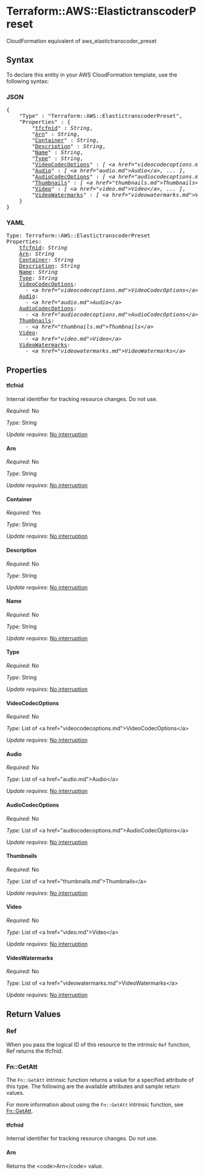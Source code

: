 # Terraform::AWS::ElastictranscoderPreset

CloudFormation equivalent of aws_elastictranscoder_preset

## Syntax

To declare this entity in your AWS CloudFormation template, use the following syntax:

### JSON

<pre>
{
    "Type" : "Terraform::AWS::ElastictranscoderPreset",
    "Properties" : {
        "<a href="#tfcfnid" title="tfcfnid">tfcfnid</a>" : <i>String</i>,
        "<a href="#arn" title="Arn">Arn</a>" : <i>String</i>,
        "<a href="#container" title="Container">Container</a>" : <i>String</i>,
        "<a href="#description" title="Description">Description</a>" : <i>String</i>,
        "<a href="#name" title="Name">Name</a>" : <i>String</i>,
        "<a href="#type" title="Type">Type</a>" : <i>String</i>,
        "<a href="#videocodecoptions" title="VideoCodecOptions">VideoCodecOptions</a>" : <i>[ &lt;a href=&#34;videocodecoptions.md&#34;&gt;VideoCodecOptions&lt;/a&gt;, ... ]</i>,
        "<a href="#audio" title="Audio">Audio</a>" : <i>[ &lt;a href=&#34;audio.md&#34;&gt;Audio&lt;/a&gt;, ... ]</i>,
        "<a href="#audiocodecoptions" title="AudioCodecOptions">AudioCodecOptions</a>" : <i>[ &lt;a href=&#34;audiocodecoptions.md&#34;&gt;AudioCodecOptions&lt;/a&gt;, ... ]</i>,
        "<a href="#thumbnails" title="Thumbnails">Thumbnails</a>" : <i>[ &lt;a href=&#34;thumbnails.md&#34;&gt;Thumbnails&lt;/a&gt;, ... ]</i>,
        "<a href="#video" title="Video">Video</a>" : <i>[ &lt;a href=&#34;video.md&#34;&gt;Video&lt;/a&gt;, ... ]</i>,
        "<a href="#videowatermarks" title="VideoWatermarks">VideoWatermarks</a>" : <i>[ &lt;a href=&#34;videowatermarks.md&#34;&gt;VideoWatermarks&lt;/a&gt;, ... ]</i>
    }
}
</pre>

### YAML

<pre>
Type: Terraform::AWS::ElastictranscoderPreset
Properties:
    <a href="#tfcfnid" title="tfcfnid">tfcfnid</a>: <i>String</i>
    <a href="#arn" title="Arn">Arn</a>: <i>String</i>
    <a href="#container" title="Container">Container</a>: <i>String</i>
    <a href="#description" title="Description">Description</a>: <i>String</i>
    <a href="#name" title="Name">Name</a>: <i>String</i>
    <a href="#type" title="Type">Type</a>: <i>String</i>
    <a href="#videocodecoptions" title="VideoCodecOptions">VideoCodecOptions</a>: <i>
      - &lt;a href=&#34;videocodecoptions.md&#34;&gt;VideoCodecOptions&lt;/a&gt;</i>
    <a href="#audio" title="Audio">Audio</a>: <i>
      - &lt;a href=&#34;audio.md&#34;&gt;Audio&lt;/a&gt;</i>
    <a href="#audiocodecoptions" title="AudioCodecOptions">AudioCodecOptions</a>: <i>
      - &lt;a href=&#34;audiocodecoptions.md&#34;&gt;AudioCodecOptions&lt;/a&gt;</i>
    <a href="#thumbnails" title="Thumbnails">Thumbnails</a>: <i>
      - &lt;a href=&#34;thumbnails.md&#34;&gt;Thumbnails&lt;/a&gt;</i>
    <a href="#video" title="Video">Video</a>: <i>
      - &lt;a href=&#34;video.md&#34;&gt;Video&lt;/a&gt;</i>
    <a href="#videowatermarks" title="VideoWatermarks">VideoWatermarks</a>: <i>
      - &lt;a href=&#34;videowatermarks.md&#34;&gt;VideoWatermarks&lt;/a&gt;</i>
</pre>

## Properties

#### tfcfnid

Internal identifier for tracking resource changes. Do not use.

_Required_: No

_Type_: String

_Update requires_: [No interruption](https://docs.aws.amazon.com/AWSCloudFormation/latest/UserGuide/using-cfn-updating-stacks-update-behaviors.html#update-no-interrupt)

#### Arn

_Required_: No

_Type_: String

_Update requires_: [No interruption](https://docs.aws.amazon.com/AWSCloudFormation/latest/UserGuide/using-cfn-updating-stacks-update-behaviors.html#update-no-interrupt)

#### Container

_Required_: Yes

_Type_: String

_Update requires_: [No interruption](https://docs.aws.amazon.com/AWSCloudFormation/latest/UserGuide/using-cfn-updating-stacks-update-behaviors.html#update-no-interrupt)

#### Description

_Required_: No

_Type_: String

_Update requires_: [No interruption](https://docs.aws.amazon.com/AWSCloudFormation/latest/UserGuide/using-cfn-updating-stacks-update-behaviors.html#update-no-interrupt)

#### Name

_Required_: No

_Type_: String

_Update requires_: [No interruption](https://docs.aws.amazon.com/AWSCloudFormation/latest/UserGuide/using-cfn-updating-stacks-update-behaviors.html#update-no-interrupt)

#### Type

_Required_: No

_Type_: String

_Update requires_: [No interruption](https://docs.aws.amazon.com/AWSCloudFormation/latest/UserGuide/using-cfn-updating-stacks-update-behaviors.html#update-no-interrupt)

#### VideoCodecOptions

_Required_: No

_Type_: List of &lt;a href=&#34;videocodecoptions.md&#34;&gt;VideoCodecOptions&lt;/a&gt;

_Update requires_: [No interruption](https://docs.aws.amazon.com/AWSCloudFormation/latest/UserGuide/using-cfn-updating-stacks-update-behaviors.html#update-no-interrupt)

#### Audio

_Required_: No

_Type_: List of &lt;a href=&#34;audio.md&#34;&gt;Audio&lt;/a&gt;

_Update requires_: [No interruption](https://docs.aws.amazon.com/AWSCloudFormation/latest/UserGuide/using-cfn-updating-stacks-update-behaviors.html#update-no-interrupt)

#### AudioCodecOptions

_Required_: No

_Type_: List of &lt;a href=&#34;audiocodecoptions.md&#34;&gt;AudioCodecOptions&lt;/a&gt;

_Update requires_: [No interruption](https://docs.aws.amazon.com/AWSCloudFormation/latest/UserGuide/using-cfn-updating-stacks-update-behaviors.html#update-no-interrupt)

#### Thumbnails

_Required_: No

_Type_: List of &lt;a href=&#34;thumbnails.md&#34;&gt;Thumbnails&lt;/a&gt;

_Update requires_: [No interruption](https://docs.aws.amazon.com/AWSCloudFormation/latest/UserGuide/using-cfn-updating-stacks-update-behaviors.html#update-no-interrupt)

#### Video

_Required_: No

_Type_: List of &lt;a href=&#34;video.md&#34;&gt;Video&lt;/a&gt;

_Update requires_: [No interruption](https://docs.aws.amazon.com/AWSCloudFormation/latest/UserGuide/using-cfn-updating-stacks-update-behaviors.html#update-no-interrupt)

#### VideoWatermarks

_Required_: No

_Type_: List of &lt;a href=&#34;videowatermarks.md&#34;&gt;VideoWatermarks&lt;/a&gt;

_Update requires_: [No interruption](https://docs.aws.amazon.com/AWSCloudFormation/latest/UserGuide/using-cfn-updating-stacks-update-behaviors.html#update-no-interrupt)

## Return Values

### Ref

When you pass the logical ID of this resource to the intrinsic `Ref` function, Ref returns the tfcfnid.

### Fn::GetAtt

The `Fn::GetAtt` intrinsic function returns a value for a specified attribute of this type. The following are the available attributes and sample return values.

For more information about using the `Fn::GetAtt` intrinsic function, see [Fn::GetAtt](https://docs.aws.amazon.com/AWSCloudFormation/latest/UserGuide/intrinsic-function-reference-getatt.html).

#### tfcfnid

Internal identifier for tracking resource changes. Do not use.

#### Arn

Returns the &lt;code&gt;Arn&lt;/code&gt; value.

